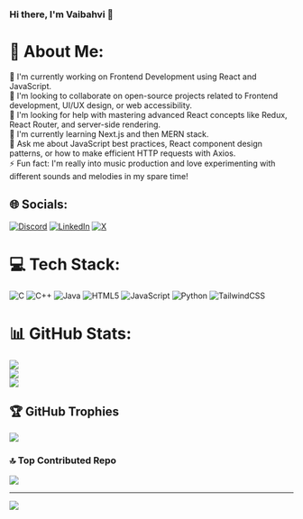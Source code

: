 ### Hi there, I'm Vaibahvi 👋
# 💫 About Me:
🔭 I'm currently working on Frontend Development using React and JavaScript.<br>👯 I'm looking to collaborate on open-source projects related to Frontend development, UI/UX design, or web accessibility.<br>🤝 I'm looking for help with mastering advanced React concepts like Redux, React Router, and server-side rendering.<br>🌱 I'm currently learning Next.js and then MERN stack.<br>💬 Ask me about JavaScript best practices, React component design patterns, or how to make efficient HTTP requests with Axios.<br>⚡ Fun fact:  I'm really into music production and love experimenting with different sounds and melodies in my spare time!


## 🌐 Socials:
[![Discord](https://img.shields.io/badge/Discord-%237289DA.svg?logo=discord&logoColor=white)](https://discord.gg/WTf4DFJs) [![LinkedIn](https://img.shields.io/badge/LinkedIn-%230077B5.svg?logo=linkedin&logoColor=white)](https://linkedin.com/in/vaibhavi0028) [![X](https://img.shields.io/badge/X-black.svg?logo=X&logoColor=white)](https://x.com/Vaibhavi028) 

# 💻 Tech Stack:
![C](https://img.shields.io/badge/c-%2300599C.svg?style=for-the-badge&logo=c&logoColor=white) ![C++](https://img.shields.io/badge/c++-%2300599C.svg?style=for-the-badge&logo=c%2B%2B&logoColor=white) ![Java](https://img.shields.io/badge/java-%23ED8B00.svg?style=for-the-badge&logo=openjdk&logoColor=white) ![HTML5](https://img.shields.io/badge/html5-%23E34F26.svg?style=for-the-badge&logo=html5&logoColor=white) ![JavaScript](https://img.shields.io/badge/javascript-%23323330.svg?style=for-the-badge&logo=javascript&logoColor=%23F7DF1E) ![Python](https://img.shields.io/badge/python-3670A0?style=for-the-badge&logo=python&logoColor=ffdd54) ![TailwindCSS](https://img.shields.io/badge/tailwindcss-%2338B2AC.svg?style=for-the-badge&logo=tailwind-css&logoColor=white)
# 📊 GitHub Stats:
![](https://github-readme-stats.vercel.app/api?username=Vaibhavi028&theme=dark&hide_border=false&include_all_commits=false&count_private=false)<br/>
![](https://github-readme-streak-stats.herokuapp.com/?user=Vaibhavi028&theme=dark&hide_border=false)<br/>
![](https://github-readme-stats.vercel.app/api/top-langs/?username=Vaibhavi028&theme=dark&hide_border=false&include_all_commits=false&count_private=false&layout=compact)

## 🏆 GitHub Trophies
![](https://github-profile-trophy.vercel.app/?username=Vaibhavi028&theme=discord&no-frame=false&no-bg=true&margin-w=4)

### 🔝 Top Contributed Repo
![](https://github-contributor-stats.vercel.app/api?username=Vaibhavi028&limit=5&theme=onedark&combine_all_yearly_contributions=true)

---
[![](https://visitcount.itsvg.in/api?id=Vaibhavi028&icon=0&color=1)](https://visitcount.itsvg.in)


